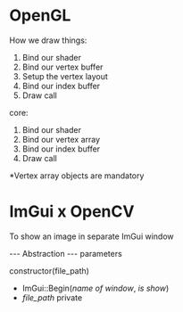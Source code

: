 # OpenGL
How we draw things:
1. Bind our shader
2. Bind our vertex buffer
3. Setup the vertex layout
4. Bind our index buffer
5. Draw call

core:
1. Bind our shader
2. Bind our vertex array
4. Bind our index buffer
5. Draw call

*Vertex array objects are mandatory

# ImGui x OpenCV
To show an image in separate ImGui window

--- Abstraction ---
parameters

constructor(file_path)
- ImGui::Begin(*name of window*, *is show*)
- *file_path*
private
